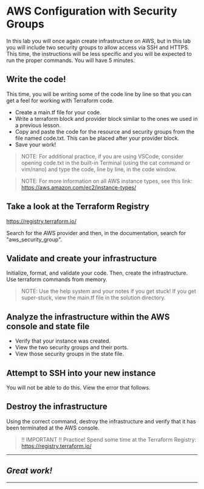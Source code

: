 # AWS Configuration with Security Groups
In this lab you will once again create infrastructure on AWS, but in this lab you will include two security groups to allow access via SSH and HTTPS.
This time, the instructions will be less specific and you will be expected to run the proper commands. 
You will have 5 minutes.

## Write the code!
This time, you will be writing some of the code line by line so that you can get a feel for working with Terraform code. 

- Create a main.tf file for your code. 
- Write a terraform block and provider block similar to the ones we used in a previous lesson. 
- Copy and paste the code for the resource and security groups from the file named code.txt. This can be placed after your provider block.
- Save your work!

> NOTE: For additional practice, if you are using VSCode, consider opening code.txt in the built-in Terminal (using the cat command or vim/nano) and type the code, line by line, in the code window. 

> NOTE: For more information on all AWS instance types, see this link: https://aws.amazon.com/ec2/instance-types/

## Take a look at the Terraform Registry
https://registry.terraform.io/

Search for the AWS provider and then, in the documentation, search for "aws_security_group". 

## Validate and create your infrastructure
Initialize, format, and validate your code. Then, create the infrastructure. Use terraform commands from memory.

> NOTE: Use the help system and your notes if you get stuck! If you get super-stuck, view the main.tf file in the solution directory.

## Analyze the infrastructure within the AWS console and state file

- Verify that your instance was created.
- View the two security groups and their ports.
- View those security groups in the state file.

## Attempt to SSH into your new instance
You will not be able to do this. View the error that follows.

## Destroy the infrastructure
Using the correct command, destroy the infrastructure and verify that it has been terminated at the AWS console.

> !! IMPORTANT !! Practice! Spend some time at the Terraform Registry: https://registry.terraform.io/

---
## *Great work!*
---